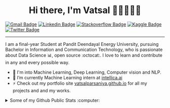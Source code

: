 <h1 align="center">Hi there, I'm Vatsal 👋🏼👨🏻‍💻</h1>

[![Gmail Badge](https://img.shields.io/badge/-vatsal.pict17%40sot.pdpu.ac.in-red?style=flat&logo=gmail&logoColor=white)](mailto:vatsal.pict17@sot.pdpu.ac.in "Connect via Email")
[![Linkedin Badge](https://img.shields.io/badge/-vatsal--parsaniya-blue?style=flat&logo=Linkedin&logoColor=white)](https://www.linkedin.com/in/vatsal-parsaniya/ "Connect on LinkedIn")
[![Stackoverflow Badge](https://img.shields.io/badge/-vatsalparsaniya-orange?style=flat&logo=Stackoverflow&logoColor=white)](https://twitter.com/VatsalParsaniya\ "")
[![Kaggle Badge](https://img.shields.io/badge/-vatsalparsaniya-blue?style=flat&logo=kaggle&logoColor=white)](https://www.linkedin.com/in/vatsal-parsaniya/ "Connect on Kaggle")
[![Twitter Badge](https://img.shields.io/badge/-VatsalParsaniya-00acee?style=flat&logo=Twitter&logoColor=white)](https://twitter.com/VatsalParsaniya "Follow on Twitter")

---

I am a final-year Student at Pandit Deendayal Energy University, pursuing Bachelor  in Information and Communication Technology, who is passionate about Data Science 📊, open source :octocat:. I love to learn and contribute in any and every possible way.

- 🔭 I'm into Machine Learning, Deep Learning, Computer vision and NLP.
- 🌱 I’m currently Machine Learning intern at [intellica.ai](https://intellica.ai/)
- ⚡ Check out my portfolio site [vatsalparsaniya.github.io](https://vatsalparsaniya.github.io/) for all my projects and and my works.

<details>
  <summary>Some of my Github Public Stats :computer:</summary>
  
  ---
  [![Top Langs](https://github-readme-stats.vercel.app/api/top-langs/?username=Vatsalparsaniya&layout=compact&title_color=fff&icon_color=79ff97&text_color=9f9f9f&bg_color=151515)](https://github.com/Vatsalparsaniya/github-readme-stats)

  [![My Github Stats](https://github-readme-stats.vercel.app/api?username=Vatsalparsaniya&show_icons=true&title_color=fff&icon_color=79ff97&text_color=9f9f9f&bg_color=151515)](https://github.com/Vatsalparsaniya)
  
  ---
  
</details>
